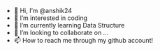 - 👋 Hi, I’m @anshik24
- 👀 I’m interested in coding
- 🌱 I’m currently learning Data Structure
- 💞️ I’m looking to collaborate on ...
- 📫 How to reach me through my github account!

<!---
anshik24/anshik24 is a ✨ special ✨ repository because its `README.md` (this file) appears on your GitHub profile.
You can click the Preview link to take a look at your changes.
--->
